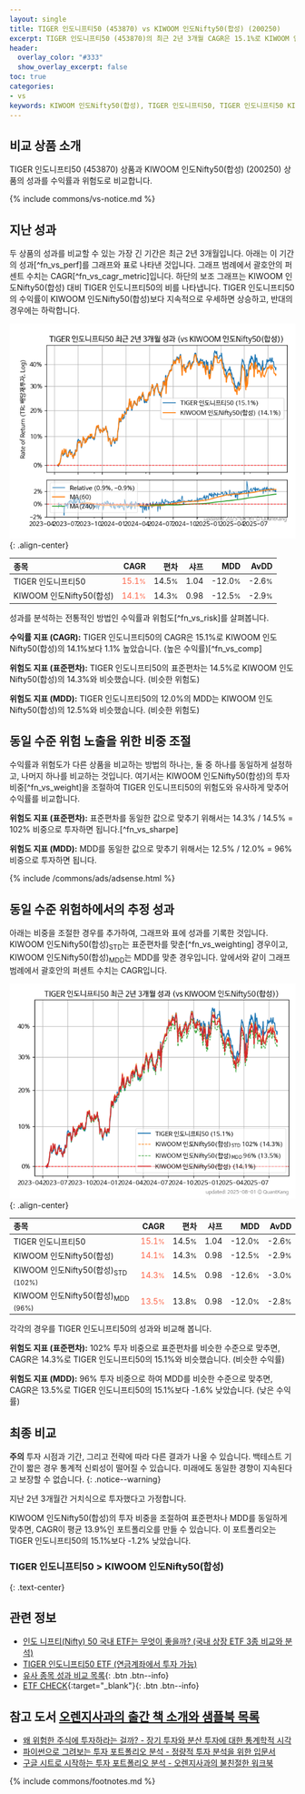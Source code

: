 ```yaml
---
layout: single
title: TIGER 인도니프티50 (453870) vs KIWOOM 인도Nifty50(합성) (200250)
excerpt: TIGER 인도니프티50 (453870)의 최근 2년 3개월 CAGR은 15.1%로 KIWOOM 인도Nifty50(합성) (200250)의 14.1%보다 1.1% 높았습니다.
header:
  overlay_color: "#333"
  show_overlay_excerpt: false
toc: true
categories:
- vs
keywords: KIWOOM 인도Nifty50(합성), TIGER 인도니프티50, TIGER 인도니프티50 KIWOOM 인도Nifty50(합성) 비교, 453870, 200250, 453870 453870 비교
---
```


## 비교 상품 소개


TIGER 인도니프티50 (453870) 상품과 KIWOOM 인도Nifty50(합성) (200250) 상품의 성과를 수익률과 위험도로 비교합니다.





{% include commons/vs-notice.md %}

## 지난 성과

두 상품의 성과를 비교할 수 있는 가장 긴 기간은 최근 2년 3개월입니다. 아래는 이 기간의 성과[^fn_vs_perf]를 그래프와 표로 나타낸 것입니다.
그래프 범례에서 괄호안의 퍼센트 수치는 CAGR[^fn_vs_cagr_metric]입니다.
하단의 보조 그래프는 KIWOOM 인도Nifty50(합성) 대비 TIGER 인도니프티50의 비를 나타냅니다.
TIGER 인도니프티50의 수익률이 KIWOOM 인도Nifty50(합성)보다 지속적으로 우세하면 상승하고, 반대의 경우에는 하락합니다.

![TIGER 인도니프티50](/vs/images/453870-vs-200250_dual.png){: .align-center}

| **종목** | **CAGR** | **편차** | **샤프** | **MDD** | **AvDD** |
| :------------ | ------: | -----------: | -------: | ------: | -------: |
| TIGER 인도니프티50 | <span style="color: tomato">15.1<small>%</small></span> | 14.5<small>%</small> | 1.04 | -12.0<small>%</small> | -2.6<small>%</small> |
| KIWOOM 인도Nifty50(합성) | <span style="color: tomato">14.1<small>%</small></span> | 14.3<small>%</small> | 0.98 | -12.5<small>%</small> | -2.9<small>%</small> |

<!-- more -->


성과를 분석하는 전통적인 방법인 수익률과 위험도[^fn_vs_risk]를 살펴봅니다.

**수익률 지표 (CAGR):** TIGER 인도니프티50의 CAGR은 15.1%로 KIWOOM 인도Nifty50(합성)의 14.1%보다 1.1% 높았습니다. (높은 수익률)[^fn_vs_comp]

**위험도 지표 (표준편차):** TIGER 인도니프티50의 표준편차는 14.5%로 KIWOOM 인도Nifty50(합성)의 14.3%와 비슷했습니다. (비슷한 위험도)

**위험도 지표 (MDD):** TIGER 인도니프티50의 12.0%의 MDD는 KIWOOM 인도Nifty50(합성)의 12.5%와 비슷했습니다. (비슷한 위험도)



## 동일 수준 위험 노출을 위한 비중 조절

수익률과 위험도가 다른 상품을 비교하는 방법의 하나는, 둘 중 하나를 동일하게 설정하고, 나머지 하나를 비교하는 것입니다.
여기서는 KIWOOM 인도Nifty50(합성)의 투자 비중[^fn_vs_weight]을 조절하여 TIGER 인도니프티50의 위험도와 유사하게 맞추어 수익률를 비교합니다.

**위험도 지표 (표준편차):** 표준편차를 동일한 값으로 맞추기 위해서는 14.3% / 14.5% = 102% 비중으로 투자하면 됩니다.[^fn_vs_sharpe]

**위험도 지표 (MDD):** MDD를 동일한 값으로 맞추기 위해서는 12.5% / 12.0% = 96% 비중으로 투자하면 됩니다.


{% include /commons/ads/adsense.html %}



## 동일 수준 위험하에서의 추정 성과

아래는 비중을 조절한 경우를 추가하여, 그래프와 표에 성과를 기록한 것입니다.
KIWOOM 인도Nifty50(합성)<sub>STD</sub>는 표준편차를 맞춘[^fn_vs_weighting] 경우이고, KIWOOM 인도Nifty50(합성)<sub>MDD</sub>는 MDD를 맞춘 경우입니다.
앞에서와 같이 그래프 범례에서 괄호안의 퍼센트 수치는 CAGR입니다.


![TIGER 인도니프티50](/vs/images/453870-vs-200250.png){: .align-center}



| **종목** | **CAGR** | **편차** | **샤프** | **MDD** | **AvDD** |
| :------------ | ------: | -----------: | -------: | ------: | -------: |
| TIGER 인도니프티50 | <span style="color: tomato">15.1<small>%</small></span> | 14.5<small>%</small> | 1.04 | -12.0<small>%</small> | -2.6<small>%</small> |
| KIWOOM 인도Nifty50(합성) | <span style="color: tomato">14.1<small>%</small></span> | 14.3<small>%</small> | 0.98 | -12.5<small>%</small> | -2.9<small>%</small> |
| KIWOOM 인도Nifty50(합성)<sub>STD</sub> <small>(102%)</small> | <span style="color: tomato">14.3<small>%</small></span> | 14.5<small>%</small> | 0.98 | -12.6<small>%</small> | -3.0<small>%</small> |
| KIWOOM 인도Nifty50(합성)<sub>MDD</sub> <small>(96%)</small> | <span style="color: tomato">13.5<small>%</small></span> | 13.8<small>%</small> | 0.98 | -12.0<small>%</small> | -2.8<small>%</small> |



각각의 경우를 TIGER 인도니프티50의 성과와 비교해 봅니다.

**위험도 지표 (표준편차):** 102% 투자 비중으로 표준편차를 비슷한 수준으로 맞추면, CAGR은 14.3%로 TIGER 인도니프티50의 15.1%와 비슷했습니다. (비슷한 수익률)

**위험도 지표 (MDD):** 96% 투자 비중으로 하여 MDD를 비슷한 수준으로 맞추면, CAGR은 13.5%로 TIGER 인도니프티50의 15.1%보다 -1.6% 낮았습니다. (낮은 수익률)




## 최종 비교

**주의** 투자 시점과 기간, 그리고 전략에 따라 다른 결과가 나올 수 있습니다. 백테스트 기간이 짧은 경우 통계적 신뢰성이 떨어질 수 있습니다. 미래에도 동일한 경향이 지속된다고 보장할 수 없습니다.
{: .notice--warning}

지난 2년 3개월간 거치식으로 투자했다고 가정합니다.

KIWOOM 인도Nifty50(합성)의 투자 비중을 조절하여 표준편차나 MDD를 동일하게 맞추면, CAGR이 평균 13.9%인 포트폴리오를 만들 수 있습니다.
이 포트폴리오는 TIGER 인도니프티50의 15.1%보다 -1.2% 낮았습니다.

### TIGER 인도니프티50 &gt; KIWOOM 인도Nifty50(합성)
{: .text-center}


## 관련 정보

- [인도 니프티(Nifty) 50 국내 ETF는 무엇이 좋을까? (국내 상장 ETF 3종 비교와 분석)](https://kongdori.tistory.com/312)
- [TIGER 인도니프티50 ETF (연금계좌에서 투자 가능)](https://kongdori.tistory.com/86)
- [유사 종목 성과 비교 목록](/vs/){: .btn .btn--info}
- [ETF CHECK](https://www.etfcheck.co.kr/mobile/etpitem/200250/compare?compCode%5B%5D=453870){:target="_blank"}{: .btn .btn--info}


## 참고 도서 [오렌지사과의 출간 책 소개와 샘플북 목록](https://kongdori.tistory.com/691)

- [왜 위험한 주식에 투자하라는 걸까? - 장기 투자와 분산 투자에 대한 통계학적 시각](https://kongdori.tistory.com/421)
- [파이썬으로 그려보는 투자 포트폴리오 분석  - 정량적 투자 분석을 위한 입문서](https://kongdori.tistory.com/643)
- [구글 시트로 시작하는 투자 포트폴리오 분석 - 오렌지사과의 불친절한 워크북](https://kongdori.tistory.com/449)

{% include commons/footnotes.md %}